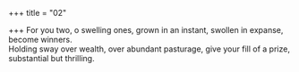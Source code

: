 +++
title = "02"

+++
For you two, o swelling ones, grown in an instant, swollen in expanse,  become winners.  
Holding sway over wealth, over abundant pasturage, give your fill of a  prize, substantial but thrilling.  